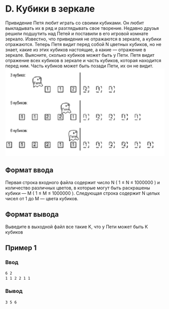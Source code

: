 # D. Кубики в зеркале

Привидение Петя любит играть со своими кубиками. Он любит выкладывать их в ряд и разглядывать свое творение. Недавно
друзья решили подшутить над Петей и поставили в его игровой комнате зеркало. Известно, что привидения не отражаются в
зеркале, а кубики отражаются. Теперь Петя видит перед собой N цветных кубиков, но не знает, какие из этих кубиков
настоящие, а какие — отражение в зеркале. Выясните, сколько кубиков может быть у Пети. Петя видит отражение всех кубиков
в зеркале и часть кубиков, которая находится перед ним. Часть кубиков может быть позади Пети, их он не видит.  
![statement-image.png](..%2F.res%2Fstatement-image.png)

## Формат ввода

Первая строка входного файла содержит число N ( 1 ≤ N ≤ 1000000 ) и количество различных цветов, в которые могут быть
раскрашены кубики — M ( 1 ≤ M ≤ 1000000 ). Следующая строка содержит N целых чисел от 1 до M — цвета кубиков.

## Формат вывода

Выведите в выходной файл все такие K, что у Пети может быть K кубиков

## Пример 1

### Ввод

    6 2
    1 1 2 2 1 1

### Вывод

    3 5 6

